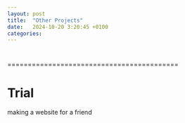 ```yaml
---
layout: post
title:  "Other Projects"
date:   2024-10-20 3:20:45 +0100
categories:
---
```

#
==========================================
# Trial

making a website for a friend